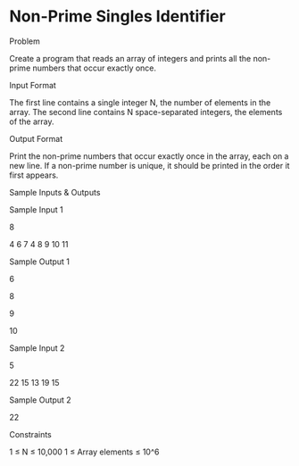 # Non-Prime Singles Identifier

Problem





Create a program that reads an array of integers and prints all the non-prime numbers that occur exactly once.





Input Format



The first line contains a single integer N, the number of elements in the array. The second line contains N space-separated integers, the elements of the array.





Output Format



Print the non-prime numbers that occur exactly once in the array, each on a new line. If a non-prime number is unique, it should be printed in the order it first appears.





Sample Inputs & Outputs



Sample Input 1

8

4 6 7 4 8 9 10 11



Sample Output 1

6

8

9

10







Sample Input 2

5

22 15 13 19 15



Sample Output 2

22







Constraints



1 ≤ N ≤ 10,000 1 ≤ Array elements ≤ 10^6





